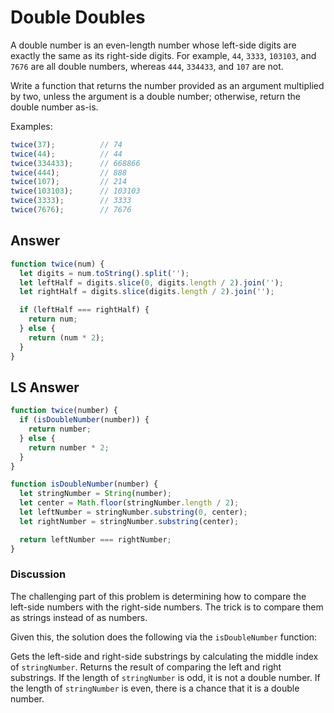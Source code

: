 # Double Doubles

A double number is an even-length number whose left-side digits are exactly the same as its right-side digits. For example, `44`, `3333`, `103103`, and `7676` are all double numbers, whereas `444`, `334433`, and `107` are not.

Write a function that returns the number provided as an argument multiplied by two, unless the argument is a double number; otherwise, return the double number as-is.

Examples:
```js
twice(37);          // 74
twice(44);          // 44
twice(334433);      // 668866
twice(444);         // 888
twice(107);         // 214
twice(103103);      // 103103
twice(3333);        // 3333
twice(7676);        // 7676
```

## Answer

```js
function twice(num) {
  let digits = num.toString().split('');
  let leftHalf = digits.slice(0, digits.length / 2).join('');
  let rightHalf = digits.slice(digits.length / 2).join('');

  if (leftHalf === rightHalf) {
    return num;
  } else {
    return (num * 2);
  }
}
```

## LS Answer
```js
function twice(number) {
  if (isDoubleNumber(number)) {
    return number;
  } else {
    return number * 2;
  }
}

function isDoubleNumber(number) {
  let stringNumber = String(number);
  let center = Math.floor(stringNumber.length / 2);
  let leftNumber = stringNumber.substring(0, center);
  let rightNumber = stringNumber.substring(center);

  return leftNumber === rightNumber;
}
```

### Discussion
The challenging part of this problem is determining how to compare the left-side numbers with the right-side numbers. The trick is to compare them as strings instead of as numbers.

Given this, the solution does the following via the `isDoubleNumber` function:

Gets the left-side and right-side substrings by calculating the middle index of `stringNumber`.
Returns the result of comparing the left and right substrings.
If the length of `stringNumber` is odd, it is not a double number.
If the length of `stringNumber` is even, there is a chance that it is a double number.

